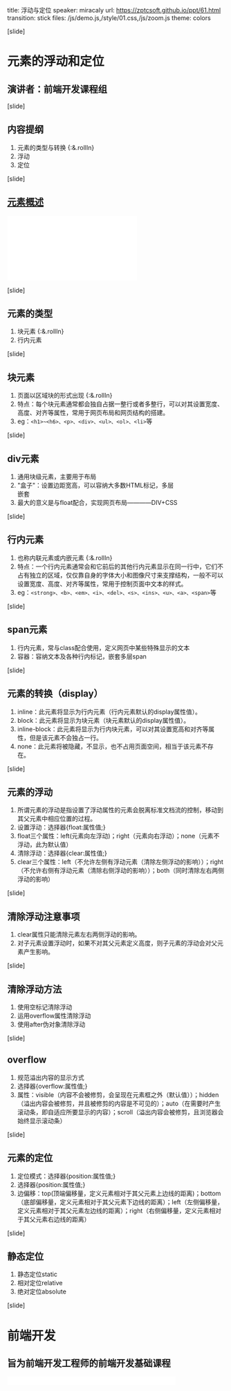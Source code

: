 title: 浮动与定位
speaker: miracaly
url: https://zptcsoft.github.io/ppt/61.html
transition: stick
files: /js/demo.js,/style/01.css,/js/zoom.js
theme: colors

[slide]
# 元素的浮动和定位
## 演讲者：前端开发课程组

[slide]
## 内容提纲
1. 元素的类型与转换  {:&.rollIn}
2. 浮动
3. 定位

[slide] 
## [元素概述](//w3school.com.cn/tags/html_ref_byfunc.asp)
<iframe  class="widder" src="//zptcsoft.github.io/html5-elements-periodic-table/" frameborder="0"></iframe>

[slide]
## 元素的类型
1. 块元素 {:&.rollIn}
2. 行内元素

[slide]
## 块元素
1. 页面以区域块的形式出现 {:&.rollIn}
2. 特点：每个块元素通常都会独自占据一整行或者多整行，可以对其设置宽度、高度、对齐等属性，常用于网页布局和网页结构的搭建。
3. eg：`<h1>~<h6>、<p>、<div>、<ul>、<ol>、<li>`等

[slide]
## div元素
1. 通用块级元素，主要用于布局
2. "盒子"：设置边距宽高，可以容纳大多数HTML标记，多层<div>嵌套
3. 最大的意义是与float配合，实现网页布局————DIV+CSS

[slide]
## 行内元素
1. 也称内联元素或内嵌元素 {:&.rollIn}
2. 特点：一个行内元素通常会和它前后的其他行内元素显示在同一行中，它们不占有独立的区域，仅仅靠自身的字体大小和图像尺寸来支撑结构，一般不可以设置宽度、高度、对齐等属性，常用于控制页面中文本的样式。
3. eg：`<strong>、<b>、<em>、<i>、<del>、<s>、<ins>、<u>、<a>、<span>`等

[slide]
## span元素
1. 行内元素，常与class配合使用，定义网页中某些特殊显示的文本
2. 容器：容纳文本及各种行内标记，嵌套多层span

[slide]
## 元素的转换（display）
1. inline：此元素将显示为行内元素（行内元素默认的display属性值）。
2. block：此元素将显示为块元素（块元素默认的display属性值）。
3. inline-block：此元素将显示为行内块元素，可以对其设置宽高和对齐等属性，但是该元素不会独占一行。
4. none：此元素将被隐藏，不显示，也不占用页面空间，相当于该元素不存在。

[slide]
## 元素的浮动
1. 所谓元素的浮动是指设置了浮动属性的元素会脱离标准文档流的控制，移动到其父元素中相应位置的过程。
2. 设置浮动：选择器{float:属性值;}
3. float三个属性：left(元素向左浮动)；right（元素向右浮动）；none（元素不浮动，此为默认值）
4. 清除浮动：选择器{clear:属性值;}
5. clear三个属性：left（不允许左侧有浮动元素（清除左侧浮动的影响））；right（不允许右侧有浮动元素（清除右侧浮动的影响））；both（同时清除左右两侧浮动的影响）

[slide]
## 清除浮动注意事项
1. clear属性只能清除元素左右两侧浮动的影响。
2. 对子元素设置浮动时，如果不对其父元素定义高度，则子元素的浮动会对父元素产生影响。 

[slide]
## 清除浮动方法
1. 使用空标记清除浮动
2. 运用overflow属性清除浮动
3. 使用after伪对象清除浮动

[slide]
## overflow
1. 规范溢出内容的显示方式
2. 选择器{overflow:属性值;}
3. 属性：visible（内容不会被修剪，会呈现在元素框之外（默认值））；hidden（溢出内容会被修剪，并且被修剪的内容是不可见的）；auto（在需要时产生滚动条，即自适应所要显示的内容）；scroll（溢出内容会被修剪，且浏览器会始终显示滚动条）

[slide]
## 元素的定位
1. 定位模式：选择器{position:属性值;}
2. 选择器{position:属性值;}
3. 边偏移：top(顶端偏移量，定义元素相对于其父元素上边线的距离)；bottom（底部偏移量，定义元素相对于其父元素下边线的距离）；left（左侧偏移量，定义元素相对于其父元素左边线的距离）；right（右侧偏移量，定义元素相对于其父元素右边线的距离）

[slide]
## 静态定位
1. 静态定位static
2. 相对定位relative
3. 绝对定位absolute

[slide]
# 前端开发
## 旨为前端开发工程师的前端开发基础课程
<small style="vertical-align:middle;display:inline-block"><iframe src="//ghbtns.com/github-btn.html?user=miracaly&repo=zptcsoft.github.io&type=star&count=true" allowtransparency="true" frameborder="0" scrolling="0" width="100" height="20" style="width:110px;height:20px;  background-color: transparent;"></iframe><iframe src="//ghbtns.com/github-btn.html?user=miracaly&repo=miracaly.github.io&type=fork&count=true" allowtransparency="true" frameborder="0" scrolling="0" width="100" height="20" style="width:110px;height:20px;  background-color: transparent;"></iframe><iframe src="//ghbtns.com/github-btn.html?user=zptcsoft&repo=miracaly.github.io&type=follow&count=false" allowtransparency="true" frameborder="0" scrolling="0" width="170" height="20" style="width:170px;height:20px;  background-color: transparent;"></iframe></small>